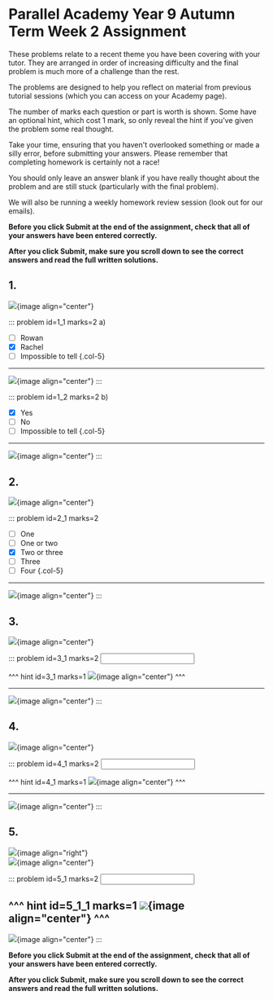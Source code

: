 # Parallel Academy Year 9 Autumn Term Week 2 Assignment

These problems relate to a recent theme you have been covering with your tutor. They are arranged in order of increasing difficulty and the final problem is much more of a challenge than the rest.  

The problems are designed to help you reflect on material from previous tutorial sessions (which you can access on your Academy page).  

The number of marks each question or part is worth is shown. Some have an optional hint, which cost 1 mark, so only reveal the hint if you’ve given the problem some real thought.   

Take your time, ensuring that you haven't overlooked something or made a silly error, before submitting your answers. Please remember that completing homework is certainly not a race!  

You should only leave an answer blank if you have really thought about the problem and are still stuck (particularly with the final problem).  

We will also be running a weekly homework review session (look out for our emails).  

**Before you click Submit at the end of the assignment, check that all of your answers have been entered correctly.** 
  
**After you click Submit, make sure you scroll down to see the correct answers and read the full written solutions.**  

## 1.	
![](/resources/academy-9aut-week-2/q1.png){image align="center"}  

::: problem id=1_1 marks=2
a) 

* [ ] Rowan
* [x] Rachel
* [ ] Impossible to tell
{.col-5}
 
---

![](/resources/academy-9aut-week-2/s1a.png){image align="center"}
:::  

::: problem id=1_2 marks=2
b) 

* [x] Yes
* [ ] No
* [ ] Impossible to tell
{.col-5}
 
---

![](/resources/academy-9aut-week-2/s1a.png){image align="center"}
:::  


## 2.
![](/resources/academy-9aut-week-2/q2.png){image align="center"}  

::: problem id=2_1 marks=2
* [ ] One
* [ ] One or two
* [x] Two or three
* [ ] Three
* [ ] Four
{.col-5}

---

![](/resources/academy-9aut-week-2/s2.png){image align="center"}
:::  


## 3.
![](/resources/academy-9aut-week-2/q3.png){image align="center"}  

::: problem id=3_1 marks=2
<input type="number" solution="2"/>  

^^^ hint id=3_1 marks=1
![](/resources/academy-9aut-week-2/h3.png){image align="center"} 
^^^  

---

![](/resources/academy-9aut-week-2/s3.png){image align="center"}
:::  


## 4.
![](/resources/academy-9aut-week-2/q4.png){image align="center"}  

::: problem id=4_1 marks=2
<input type="number" solution="12"/>  

^^^ hint id=4_1 marks=1
![](/resources/academy-9aut-week-2/h4.png){image align="center"} 
^^^  
 
---

![](/resources/academy-9aut-week-2/s4.png){image align="center"}
:::  


## 5.
![](/resources/academy-4-week-2/4-skull.png){image align="right"}  
![](/resources/academy-9aut-week-2/q5.png){image align="center"}  

::: problem id=5_1 marks=2
<input type="number" solution="2"/> 

^^^ hint id=5_1_1 marks=1
![](/resources/academy-9aut-week-2/h5.png){image align="center"} 
^^^  
---

![](/resources/academy-9aut-week-2/s5.png){image align="center"}
:::  

**Before you click Submit at the end of the assignment, check that all of your answers have been entered correctly.** 
  
**After you click Submit, make sure you scroll down to see the correct answers and read the full written solutions.**  